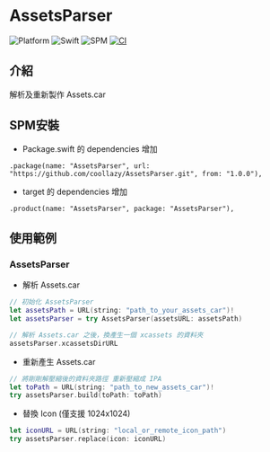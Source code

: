 # AssetsParser

![Platform](https://img.shields.io/badge/platform-macOS-blue)
![Swift](https://img.shields.io/badge/Swift-5.9-orange)
![SPM](https://img.shields.io/badge/SPM-Supported-green)
[![CI](https://github.com/coollazy/AssetsParser/actions/workflows/ci.yml/badge.svg)](https://github.com/coollazy/AssetsParser/actions/workflows/ci.yml)

## 介紹

解析及重新製作 Assets.car

## SPM安裝

- Package.swift 的 dependencies 增加

```
.package(name: "AssetsParser", url: "https://github.com/coollazy/AssetsParser.git", from: "1.0.0"),
```

- target 的 dependencies 增加

```
.product(name: "AssetsParser", package: "AssetsParser"),
```

## 使用範例

### AssetsParser

- 解析 Assets.car

```swift
// 初始化 AssetsParser
let assetsPath = URL(string: "path_to_your_assets_car")!
let assetsParser = try AssetsParser(assetsURL: assetsPath)

// 解析 Assets.car 之後，換產生一個 xcassets 的資料夾
assetsParser.xcassetsDirURL
```

- 重新產生 Assets.car

```swift
// 將剛剛解壓縮後的資料夾路徑 重新壓縮成 IPA
let toPath = URL(string: "path_to_new_assets_car")!
try assetsParser.build(toPath: toPath)
```

- 替換 Icon (僅支援 1024x1024)

```swift
let iconURL = URL(string: "local_or_remote_icon_path")
try assetsParser.replace(icon: iconURL)
```